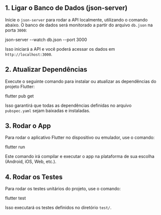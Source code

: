 ## 1. Ligar o Banco de Dados (json-server)

Inicie o `json-server` para rodar a API localmente, utilizando o comando abaixo. O banco de dados será monitorado a partir do arquivo `db.json` na porta `3000`:


json-server --watch db.json --port 3000


Isso iniciará a API e você poderá acessar os dados em `http://localhost:3000`.

## 2. Atualizar Dependências

Execute o seguinte comando para instalar ou atualizar as dependências do projeto Flutter:


flutter pub get


Isso garantirá que todas as dependências definidas no arquivo `pubspec.yaml` sejam baixadas e instaladas.

## 3. Rodar o App

Para rodar o aplicativo Flutter no dispositivo ou emulador, use o comando:


flutter run


Este comando irá compilar e executar o app na plataforma de sua escolha (Android, iOS, Web, etc.).

## 4. Rodar os Testes

Para rodar os testes unitários do projeto, use o comando:


flutter test


Isso executará os testes definidos no diretório `test/`.



